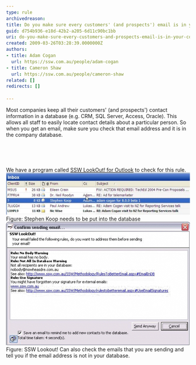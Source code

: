 ```yaml
---
type: rule
archivedreason: 
title: Do you make sure every customers' (and prospects') email is in your company database?
guid: d754b936-e18d-42b2-a205-6d11c90bc1bb
uri: do-you-make-sure-every-customers-and-prospects-email-is-in-your-company-database
created: 2009-03-26T03:28:39.0000000Z
authors:
- title: Adam Cogan
  url: https://ssw.com.au/people/adam-cogan
- title: Cameron Shaw
  url: https://ssw.com.au/people/cameron-shaw
related: []
redirects: []

---
```



 Most companies keep all their customers' (and prospects') contact information in a database (e.g. CRM, ​SQL Server, Access, Oracle). This allows all staff to easily locate contact details about a particular person. So when you get an email, make sure you check that email address and it is in the company database.

<br><excerpt class='endintro'></excerpt><br>

  <div>
<br>
We have a program called <a href="http://www.ssw.com.au/ssw/LookOut/">SSW LookOut! for Outlook</a> to check for this rule. <img src="StephenKoopIsNotInTheDatabase.jpg" alt="Stephen Koop not in database" class="ms-rteCustom-ImageArea" /> <span class="ms-rteCustom-FigureNormal">Figure: Stephen Koop needs to be put into the database</span><br>
<img src="NotInDatabase.gif" alt="Not in database" class="ms-rteCustom-ImageArea" /> <span class="ms-rteCustom-FigureNormal">Figure: SSW Lookout! Can also check the emails that you are sending and tell you if the email address is not in your database.</span></div>



